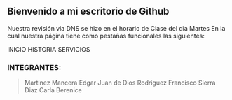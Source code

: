 ## Bienvenido a mi escritorio de Github

Nuestra revisión via DNS se hizo en el horario de Clase del dia Martes
En la cual nuestra página tiene como pestañas funcionales las siguientes:

INICIO
HISTORIA
SERVICIOS

### INTEGRANTES:

> Martinez Mancera Edgar Juan de Dios
> Rodriguez Francisco
> Sierra Diaz Carla Berenice

